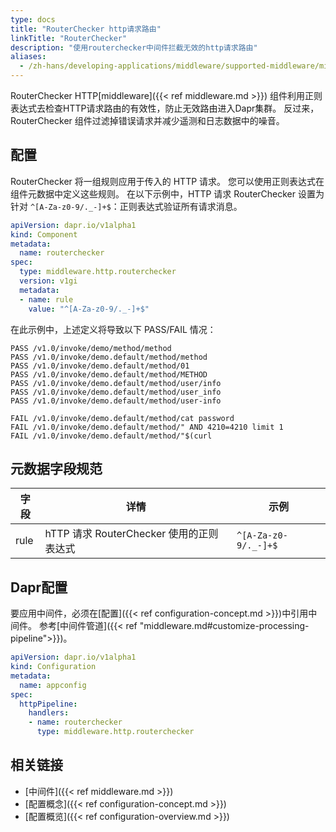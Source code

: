 ```yaml
---
type: docs
title: "RouterChecker http请求路由"
linkTitle: "RouterChecker"
description: "使用routerchecker中间件拦截无效的http请求路由"
aliases:
  - /zh-hans/developing-applications/middleware/supported-middleware/middleware-routerchecker/
---
```


RouterChecker HTTP[middleware]({{< ref middleware.md >}}) 组件利用正则表达式去检查HTTP请求路由的有效性，防止无效路由进入Dapr集群。 反过来，RouterChecker 组件过滤掉错误请求并减少遥测和日志数据中的噪音。

## 配置

RouterChecker 将一组规则应用于传入的 HTTP 请求。 您可以使用正则表达式在组件元数据中定义这些规则。 在以下示例中，HTTP 请求 RouterChecker 设置为针对 `^[A-Za-z0-9/._-]+$`：正则表达式验证所有请求消息。

```yaml
apiVersion: dapr.io/v1alpha1
kind: Component
metadata:
  name: routerchecker 
spec:
  type: middleware.http.routerchecker
  version: v1gi
  metadata:
  - name: rule
    value: "^[A-Za-z0-9/._-]+$"
```

在此示例中，上述定义将导致以下 PASS/FAIL 情况：

```shell
PASS /v1.0/invoke/demo/method/method
PASS /v1.0/invoke/demo.default/method/method
PASS /v1.0/invoke/demo.default/method/01
PASS /v1.0/invoke/demo.default/method/METHOD
PASS /v1.0/invoke/demo.default/method/user/info
PASS /v1.0/invoke/demo.default/method/user_info
PASS /v1.0/invoke/demo.default/method/user-info

FAIL /v1.0/invoke/demo.default/method/cat password
FAIL /v1.0/invoke/demo.default/method/" AND 4210=4210 limit 1
FAIL /v1.0/invoke/demo.default/method/"$(curl
```

## 元数据字段规范

| 字段   | 详情                             | 示例                   |
| ---- | ------------------------------ | -------------------- |
| rule | hTTP 请求 RouterChecker 使用的正则表达式 | `^[A-Za-z0-9/._-]+$` |

## Dapr配置

要应用中间件，必须在[配置]({{< ref configuration-concept.md >}})中引用中间件。 参考[中间件管道]({{< ref "middleware.md#customize-processing-pipeline">}})。

```yaml
apiVersion: dapr.io/v1alpha1
kind: Configuration
metadata:
  name: appconfig
spec:
  httpPipeline:
    handlers:
    - name: routerchecker 
      type: middleware.http.routerchecker
```

## 相关链接

- [中间件]({{< ref middleware.md >}})
- [配置概念]({{< ref configuration-concept.md >}})
- [配置概览]({{< ref configuration-overview.md >}})